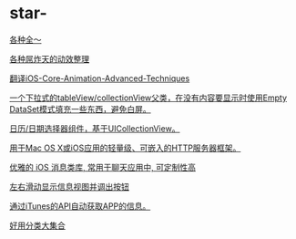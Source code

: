 # star-

<a href="https://github.com/sindresorhus/awesome">各种全～</a>

<a href="https://github.com/sxyx2008/awesome-ios-animation">各种屌炸天的动效整理</a>

<a href="https://github.com/AttackOnDobby/iOS-Core-Animation-Advanced-Techniques">翻译iOS-Core-Animation-Advanced-Techniques</a>

<a href="https://github.com/dzenbot/DZNEmptyDataSet">一个下拉式的tableView/collectionView父类，在没有内容要显示时使用Empty DataSet模式填充一些东西，避免白屏。</a>

<a href="https://github.com/jivesoftware/PDTSimpleCalendar">日历/日期选择器组件，基于UICollectionView。</a>

<a href="https://github.com/robbiehanson/CocoaHTTPServer">用于Mac OS X或iOS应用的轻量级、可嵌入的HTTP服务器框架。</a>

<a href="https://github.com/jessesquires/JSQMessagesViewController">优雅的 iOS 消息类库, 常用于聊天应用中, 可定制性高</a>

<a href="https://github.com/CEWendel/SWTableViewCell">左右滑动显示信息视图并调出按钮</a>

<a href="https://github.com/JanC/TAPromotee">通过iTunes的API自动获取APP的信息。</a>

<a target="_blank" href="http://cocoacats.com/">好用分类大集合</a>
